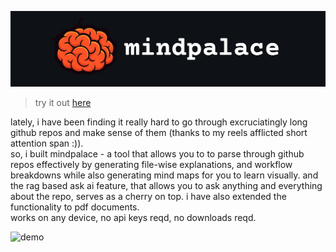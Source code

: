 <p align="center">
  <img src="https://github.com/1rvinn/mindpalace/blob/main/icon.jpg?raw=true" alt="Logo"/>
</p>

> try it out [here](https://mindpalace.streamlit.app)


lately, i have been finding it really hard to go through excruciatingly long github repos and make sense of them (thanks to my reels afflicted short attention span :)). \
so, i built mindpalace - a tool that allows you to to parse through github repos effectively by generating file-wise explanations, and workflow breakdowns while also generating mind maps for you to learn visually. and the rag based ask ai feature, that allows you to ask anything and everything about the repo, serves as a cherry on top. i have also extended the functionality to pdf documents. \
works on any device, no api keys reqd, no downloads reqd.

<div align="centre">
  <img src="" alt="demo"/>
</div>



